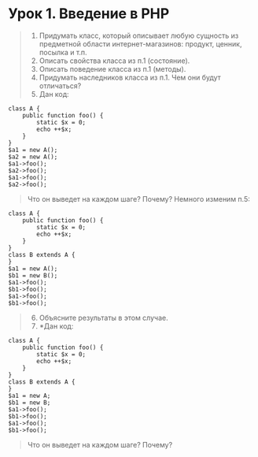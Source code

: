 # Урок 1. Введение в PHP
>1. Придумать класс, который описывает любую сущность из предметной области интернет-магазинов: продукт, ценник, посылка и т.п.
>2. Описать свойства класса из п.1 (состояние).
>3. Описать поведение класса из п.1 (методы).
>4. Придумать наследников класса из п.1. Чем они будут отличаться?
>5. Дан код:
```
class A {
    public function foo() {
        static $x = 0;
        echo ++$x;
    }
}
$a1 = new A();
$a2 = new A();
$a1->foo();
$a2->foo();
$a1->foo();
$a2->foo();
```
>Что он выведет на каждом шаге? Почему?
>Немного изменим п.5:
```
class A {
    public function foo() {
        static $x = 0;
        echo ++$x;
    }
}
class B extends A {
}
$a1 = new A();
$b1 = new B();
$a1->foo(); 
$b1->foo(); 
$a1->foo(); 
$b1->foo();
```
>6. Объясните результаты в этом случае.
>7. *Дан код:
```
class A {
    public function foo() {
        static $x = 0;
        echo ++$x;
    }
}
class B extends A {
}
$a1 = new A;
$b1 = new B;
$a1->foo(); 
$b1->foo(); 
$a1->foo(); 
$b1->foo(); 
```
>Что он выведет на каждом шаге? Почему?
